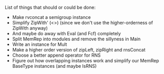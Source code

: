 List of things that should or could be done:

- Make rvconcat a semigroup instance
- Simplify ZipWith' (<>) (since we don't use the higher-orderness of ZipWith anyway)
- And maybe do away with Eval (and Fcf) completely
- Split MemRep into modules and remove the sillyness in Main
- Write an instance for Mult
- Make a higher order version of zipLeft, zipRight and rnsConcat
- Choose a better append operator for RNS
- Figure out how overlapping instances work and simplify our MemRep BaseType instances (and maybe IsRNS)
